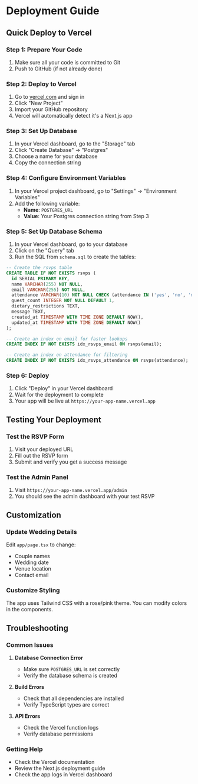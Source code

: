 # Deployment Guide

## Quick Deploy to Vercel

### Step 1: Prepare Your Code

1. Make sure all your code is committed to Git
2. Push to GitHub (if not already done)

### Step 2: Deploy to Vercel

1. Go to [vercel.com](https://vercel.com) and sign in
2. Click "New Project"
3. Import your GitHub repository
4. Vercel will automatically detect it's a Next.js app

### Step 3: Set Up Database

1. In your Vercel dashboard, go to the "Storage" tab
2. Click "Create Database" → "Postgres"
3. Choose a name for your database
4. Copy the connection string

### Step 4: Configure Environment Variables

1. In your Vercel project dashboard, go to "Settings" → "Environment Variables"
2. Add the following variable:
   - **Name**: `POSTGRES_URL`
   - **Value**: Your Postgres connection string from Step 3

### Step 5: Set Up Database Schema

1. In your Vercel dashboard, go to your database
2. Click on the "Query" tab
3. Run the SQL from `schema.sql` to create the tables:

```sql
-- Create the rsvps table
CREATE TABLE IF NOT EXISTS rsvps (
  id SERIAL PRIMARY KEY,
  name VARCHAR(255) NOT NULL,
  email VARCHAR(255) NOT NULL,
  attendance VARCHAR(10) NOT NULL CHECK (attendance IN ('yes', 'no', 'maybe')),
  guest_count INTEGER NOT NULL DEFAULT 1,
  dietary_restrictions TEXT,
  message TEXT,
  created_at TIMESTAMP WITH TIME ZONE DEFAULT NOW(),
  updated_at TIMESTAMP WITH TIME ZONE DEFAULT NOW()
);

-- Create an index on email for faster lookups
CREATE INDEX IF NOT EXISTS idx_rsvps_email ON rsvps(email);

-- Create an index on attendance for filtering
CREATE INDEX IF NOT EXISTS idx_rsvps_attendance ON rsvps(attendance);
```

### Step 6: Deploy

1. Click "Deploy" in your Vercel dashboard
2. Wait for the deployment to complete
3. Your app will be live at `https://your-app-name.vercel.app`

## Testing Your Deployment

### Test the RSVP Form

1. Visit your deployed URL
2. Fill out the RSVP form
3. Submit and verify you get a success message

### Test the Admin Panel

1. Visit `https://your-app-name.vercel.app/admin`
2. You should see the admin dashboard with your test RSVP

## Customization

### Update Wedding Details

Edit `app/page.tsx` to change:

- Couple names
- Wedding date
- Venue location
- Contact email

### Customize Styling

The app uses Tailwind CSS with a rose/pink theme. You can modify colors in the components.

## Troubleshooting

### Common Issues

1. **Database Connection Error**

   - Make sure `POSTGRES_URL` is set correctly
   - Verify the database schema is created

2. **Build Errors**

   - Check that all dependencies are installed
   - Verify TypeScript types are correct

3. **API Errors**
   - Check the Vercel function logs
   - Verify database permissions

### Getting Help

- Check the Vercel documentation
- Review the Next.js deployment guide
- Check the app logs in Vercel dashboard
